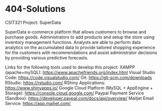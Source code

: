 # 404-Solutions
CSIT321 Project: SuperData

SuperData e-commerce platform that allows customers to browse and purchase goods. Administrators to add products and setup the store using inventory management functions. Analysts are able to perform data analytics on the accumulated data to provide tailored shopping experience for the customers with recommendations and assist administrator decisions by providing various predictive forecasts.

Links for the following tools used to develop this project: 
XAMPP (apache+mySQL): https://www.apachefriends.org/index.html
Visual Studio Code: https://code.visualstudio.com/
Git: https://git-scm.com/downloads
RStudio: https://rstudio.com/
RShiny Applications: https://www.shinyapps.io/ 
Google Cloud Platform (MySQL + AppEngine + Storage): https://console.cloud.google.com/
Paypal Payment Service (Sandbox): https://developer.paypal.com/docs/api/overview/
Mailjet Email Service: https://app.mailjet.com/
